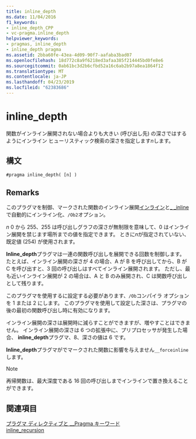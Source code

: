 ```yaml
---
title: inline_depth
ms.date: 11/04/2016
f1_keywords:
- inline_depth_CPP
- vc-pragma.inline_depth
helpviewer_keywords:
- pragmas, inline_depth
- inline_depth pragma
ms.assetid: 2bba60fe-43ea-4d09-90f7-aafaba3bad07
ms.openlocfilehash: 18d772c8a9f6218ed3afaa385f214445bd0fe8e6
ms.sourcegitcommit: 0ab61bc3d2b6cfbd52a16c6ab2b97a8ea1864f12
ms.translationtype: MT
ms.contentlocale: ja-JP
ms.lasthandoff: 04/23/2019
ms.locfileid: "62383686"
---
```

# <a name="inlinedepth"></a>inline_depth
関数がインライン展開されない場合よりも大きい (呼び出し先) の深さではするようにインライン ヒューリスティック検索の深さを指定します*n*します。

## <a name="syntax"></a>構文

```
#pragma inline_depth( [n] )
```

## <a name="remarks"></a>Remarks

このプラグマを制御、マークされた関数のインライン展開[インライン](../cpp/inline-functions-cpp.md)と[_ _inline](../cpp/inline-functions-cpp.md)で自動的にインライン化、`/Ob2`オプション。

*n* 0 から 255、255 は呼び出しグラフの深さが無制限を意味して、0 はインライン展開を禁じます場所までの値を指定できます。  ときに*n*が指定されていない、既定値 (254) が使用されます。

**Inline_depth**プラグマは一連の関数呼び出しを展開できる回数を制御します。 たとえば、インライン展開の深さが 4 の場合、A が B を呼び出してから、B が C を呼び出すと、3 回の呼び出しはすべてインライン展開されます。 ただし、最も近いインライン展開が 2 の場合は、A と B のみ展開され、C は関数呼び出しとして残ります。

このプラグマを使用するに設定する必要があります、`/Ob`コンパイラ オプションを 1 または 2 にします。 このプラグマを使用して設定した深さは、プラグマの後の最初の関数呼び出し時に有効になります。

インライン展開の深さは展開時に減らすことができますが、増やすことはできません。 インライン展開の深さは 6 つの拡張中に、プリプロセッサが発生した場合、 **inline_depth**プラグマ、8、深さの値は 6 です。

**Inline_depth**プラグマがでマークされた関数に影響を与えません`__forceinline`します。

> [!NOTE]
> 再帰関数は、最大深度である 16 回の呼び出しまでインラインで置き換えることができます。

## <a name="see-also"></a>関連項目

[プラグマ ディレクティブと __Pragma キーワード](../preprocessor/pragma-directives-and-the-pragma-keyword.md)<br/>
[inline_recursion](../preprocessor/inline-recursion.md)